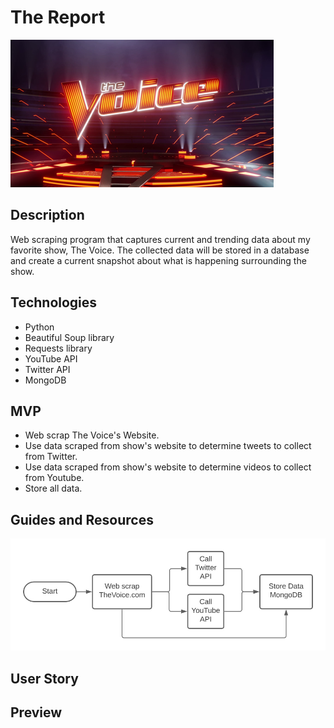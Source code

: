 # The Report

![TheVoice Title Card](TheVoiceTitleCard.png)

## Description

Web scraping program that captures current and trending data about my favorite show, The Voice. The collected data will be stored in a database and create a current snapshot about what is happening surrounding the show.

## Technologies

- Python
- Beautiful Soup library
- Requests library
- YouTube API
- Twitter API
- MongoDB

## MVP

- Web scrap The Voice's Website.
- Use data scraped from show's website to determine tweets to collect from Twitter.
- Use data scraped from show's website to determine videos to collect from Youtube.
- Store all data.

## Guides and Resources

![workflow](The-Report.jpg)

## User Story

## Preview
